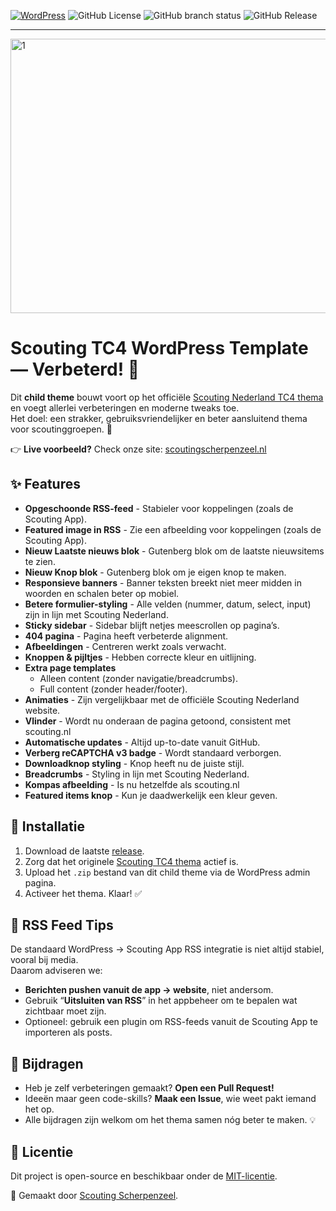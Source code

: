 
[![WordPress](https://img.shields.io/badge/WordPress-%2321759B.svg?logo=wordpress&logoColor=white)](#) 
![GitHub License](https://img.shields.io/github/license/ScoutingScherpenzeel/ScoutingTC4-WordpressImprovements) 
![GitHub branch status](https://img.shields.io/github/checks-status/ScoutingScherpenzeel/ScoutingTC4-WordpressImprovements/master)
![GitHub Release](https://img.shields.io/github/v/release/ScoutingScherpenzeel/ScoutingTC4-WordpressImprovements)

---

<img width="1412" height="439" alt="1" src="https://github.com/user-attachments/assets/4f1604ad-7ff0-4b1a-bd51-00bd85b43e8d" />

# Scouting TC4 WordPress Template — Verbeterd! 🚀

Dit **child theme** bouwt voort op het officiële [Scouting Nederland TC4 thema](https://www.scouting.nl/assets/uploads/doorzoekbareBestanden/06.Ondersteuning/Internet/Overig/TC4-Website-Template-voor-WordPress.pdf) en voegt allerlei verbeteringen en moderne tweaks toe.  
Het doel: een strakker, gebruiksvriendelijker en beter aansluitend thema voor scoutinggroepen. 🎉

👉 **Live voorbeeld?** Check onze site: [scoutingscherpenzeel.nl](https://scoutingscherpenzeel.nl/)

## ✨ Features

- **Opgeschoonde RSS-feed** - Stabieler voor koppelingen (zoals de Scouting App).
- **Featured image in RSS** - Zie een afbeelding voor koppelingen (zoals de Scouting App).
- **Nieuw Laatste nieuws blok** - Gutenberg blok om de laatste nieuwsitems te zien.
- **Nieuw Knop blok** - Gutenberg blok om je eigen knop te maken.
- **Responsieve banners** - Banner teksten breekt niet meer midden in woorden en schalen beter op mobiel.
- **Betere formulier-styling** - Alle velden (nummer, datum, select, input) zijn in lijn met Scouting Nederland.
- **Sticky sidebar** - Sidebar blijft netjes meescrollen op pagina’s.
- **404 pagina** - Pagina heeft verbeterde alignment.
- **Afbeeldingen** - Centreren werkt zoals verwacht.
- **Knoppen & pijltjes** - Hebben correcte kleur en uitlijning.
- **Extra page templates**
  - Alleen content (zonder navigatie/breadcrumbs).  
  - Full content (zonder header/footer).  
- **Animaties** - Zijn vergelijkbaar met de officiële Scouting Nederland website.
- **Vlinder** - Wordt nu onderaan de pagina getoond, consistent met scouting.nl
- **Automatische updates** - Altijd up-to-date vanuit GitHub.
- **Verberg reCAPTCHA v3 badge** - Wordt standaard verborgen.
- **Downloadknop styling** - Knop heeft nu de juiste stijl.
- **Breadcrumbs** - Styling in lijn met Scouting Nederland.
- **Kompas afbeelding** - Is nu hetzelfde als scouting.nl
- **Featured items knop** - Kun je daadwerkelijk een kleur geven.

## 🚀 Installatie
1. Download de laatste [release](https://github.com/ScoutingScherpenzeel/ScoutingTC4-WordpressImprovements/releases).  
2. Zorg dat het originele [Scouting TC4 thema](https://extensions.scouting.nl/templates/wp/wp-tc4_scouting2020.zip) actief is.  
3. Upload het `.zip` bestand van dit child theme via de WordPress admin pagina.
4. Activeer het thema. Klaar! ✅ 

## 📡 RSS Feed Tips
De standaard WordPress → Scouting App RSS integratie is niet altijd stabiel, vooral bij media.  
Daarom adviseren we:  
- **Berichten pushen vanuit de app → website**, niet andersom.  
- Gebruik “**Uitsluiten van RSS**” in het appbeheer om te bepalen wat zichtbaar moet zijn.  
- Optioneel: gebruik een plugin om RSS-feeds vanuit de Scouting App te importeren als posts.

## 🤝 Bijdragen
- Heb je zelf verbeteringen gemaakt? **Open een Pull Request!**  
- Ideeën maar geen code-skills? **Maak een Issue**, wie weet pakt iemand het op.  
- Alle bijdragen zijn welkom om het thema samen nóg beter te maken. 💡  

## 📜 Licentie
Dit project is open-source en beschikbaar onder de [MIT-licentie](LICENSE).  

💛 Gemaakt door [Scouting Scherpenzeel](https://scoutingscherpenzeel.nl/). 
